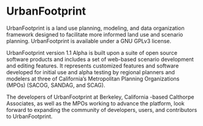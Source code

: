 UrbanFootprint
==============

UrbanFootprint is a land use planning, modeling, and data organization framework designed to facilitate more informed land use and scenario planning. UrbanFootprint is available under a GNU GPLv3 license. 

UrbanFootprint version 1.1 Alpha is built upon a suite of open source software products and includes a set of web-based scenario development and editing features. It represents customized features and software developed for initial use and alpha testing by regional planners and modelers at three of California’s Metropolitan Planning Organizations (MPOs) (SACOG, SANDAG, and SCAG). 

The developers of UrbanFootprint at Berkeley, California -based Calthorpe Associates, as well as the MPOs working to advance the platform, look forward to expanding the community of developers, users, and contributors to UrbanFootprint. 

